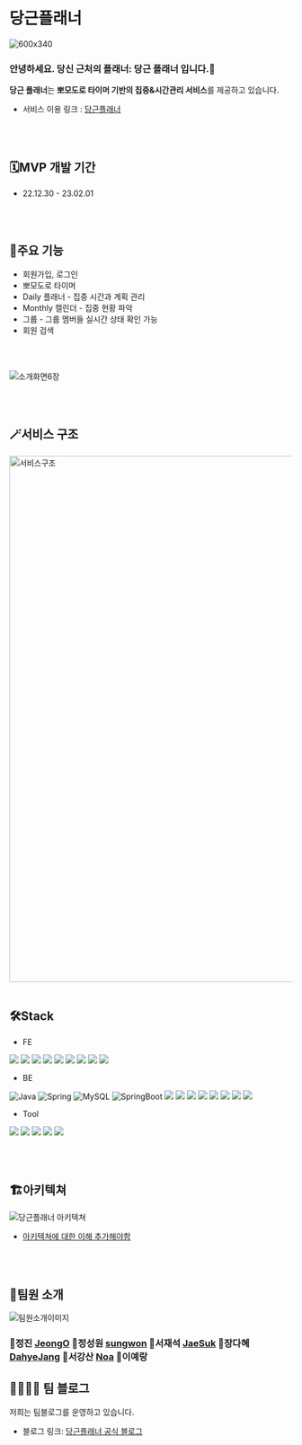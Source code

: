 # 당근플래너

![600x340](https://user-images.githubusercontent.com/110963294/217157702-6b17cf6f-40f2-4611-9da9-d5e11eadca2d.png)

### 안녕하세요. 당신 근처의 플래너: 당근 플래너 입니다.🥕
**당근 플래너**는 **뽀모도로 타이머 기반의 집중&시간관리 서비스**를 제공하고 있습니다.

- 서비스 이용 링크 : [당근플래너](https://www.dggnplanner.com/)
<br />
<br />

## 🗓️MVP 개발 기간

- 22.12.30 - 23.02.01

<br />
<br />

## 🎯주요 기능

- 회원가입, 로그인
- 뽀모도로 타이머
- Daily 플래너 - 집중 시간과 계획 관리
- Monthly 캘린더 - 집중 현황 파악
- 그룹 - 그룹 멤버들 실시간 상태 확인 가능
- 회원 검색

<br />
<br />

![소개화면6장](https://user-images.githubusercontent.com/110980231/213668486-7151d1d6-8817-4414-83ca-1673a881d195.png)

<br />
<br />

## 🪄서비스 구조

<img width="937" alt="서비스구조" src="https://user-images.githubusercontent.com/110980231/213668704-4067988c-81e1-49f8-a38b-8cb9297d5343.png">


<br />
<br />

## 🛠️Stack

- FE 

<img src="https://img.shields.io/badge/JavaScript-F7DF1E.svg?&style=for-the-badge&logo=JavaScript&logoColor=white"> <img src="https://img.shields.io/badge/React-0067A3.svg?&style=for-the-badge&logo=React&logoColor=white"> <img src="https://img.shields.io/badge/Redux-8B00FF.svg?&style=for-the-badge&logo=Redux&logoColor=white"> <img src="https://img.shields.io/badge/Axios-5A29E4.svg?&style=for-the-badge&logo=Axios&logoColor=white"> <img src="https://img.shields.io/badge/Yarn-2C8EBB?style=for-the-badge&logo=Yarn&logoColor=white"> <img src="https://img.shields.io/badge/styled components-DB7093?style=for-the-badge&logo=styled components&logoColor=white"> <img src="https://img.shields.io/badge/ReduxToolkit-764ABC?style=for-the-badge&logo=ReduxToolkit&logoColor=white"> <img src="https://img.shields.io/badge/HTML5-E34F26?style=for-the-badge&logo=HTML5&logoColor=white"> <img src="https://img.shields.io/badge/CSS3-1572B6?style=for-the-badge&logo=CSS3&logoColor=white">


- BE

![Java](https://img.shields.io/badge/Java-007396.svg?&style=for-the-badge&logo=Java&logoColor=white) ![Spring](https://img.shields.io/badge/Spring-6DB33F.svg?&style=for-the-badge&logo=Spring&logoColor=white) ![MySQL](https://img.shields.io/badge/MySQL-4479A1.svg?&style=for-the-badge&logo=MySQL&logoColor=white) ![SpringBoot](https://img.shields.io/badge/Spring_Boot-6DB33F.svg?&style=for-the-badge&logo=SpringBoot&logoColor=white) <img src="https://img.shields.io/badge/Spring Security-6DB33F.svg?&style=for-the-badge&logo=Spring Security&logoColor=white"> <img src="https://img.shields.io/badge/JWT-000000.svg?&style=for-the-badge&logo=JSON Web Tokens&logoColor=white"> <img src="https://img.shields.io/badge/Gradle-02303A.svg?&style=for-the-badge&logo=Gradle&logoColor=white"> <img src="https://img.shields.io/badge/NGINX-009639?style=for-the-badge&logo=NGINX&logoColor=white"> <img src="https://img.shields.io/badge/Amazon EC2-yellow?style=for-the-badge&logo=AmazonEC2&logoColor=white"> <img src="https://img.shields.io/badge/Amazon S3-yellow?style=for-the-badge&logo=AmazonS3&logoColor=white"> <img src="https://img.shields.io/badge/Github Actions-2088FF?style=for-the-badge&logo=Github Actions&logoColor=white"> <img src="https://img.shields.io/badge/Amazon RDS-527FFF?style=for-the-badge&logo=Amazon RDS&logoColor=white">

- Tool

<img src="https://img.shields.io/badge/GitHub-181717?style=for-the-badge&logo=GitHub&logoColor=white"/> <img src="https://img.shields.io/badge/Git-F05032?style=for-the-badge&logo=Git&logoColor=white"/> <img src="https://img.shields.io/badge/Slack-4A154B?style=for-the-badge&logo=Slack&logoColor=white"/> <img src="https://img.shields.io/badge/Notion-000000?style=for-the-badge&logo=Notion&logoColor=white"> <img src="https://img.shields.io/badge/Figma-F24E1E?style=for-the-badge&logo=Figma&logoColor=white">

<br />
<br />

## 🏗️아키텍쳐

![당근플래너 아키텍쳐](https://user-images.githubusercontent.com/110963294/217158066-0b1365bb-7f69-4982-9b13-084128f81d54.png)

- [아키텍쳐에 대한 이해 추가해야함]()


<br />
<br />

## 👥팀원 소개

![팀원소개이미지](https://user-images.githubusercontent.com/110963294/217158202-5df9b5ce-10c4-4297-adf2-4886f12692b0.jpg)


### 🐰정진 [JeongO](https://github.com/JeongO41)   🐰정성원 [sungwon](https://github.com/SungwonJeong)    🐰서재석 [JaeSuk](https://github.com/suhjaesuk)   🐰장다혜 [DahyeJang](https://github.com/DahyeJang)   🐰서강산 [Noa](https://github.com/dkaodkaork)   🐰이예랑

## 👨‍👨‍👧‍👧 팀 블로그
저희는 팀블로그를 운영하고 있습니다. 
- 블로그 링크: [당근플래너 공식 블로그](https://danggeunplanner.tistory.com/)

